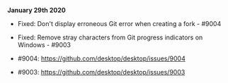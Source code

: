 __January 29th 2020__

* Fixed: Don't display erroneous Git error when creating a fork - #9004

* Fixed: Remove stray characters from Git progress indicators on Windows - #9003

* #9004: https://github.com/desktop/desktop/issues/9004

* #9003: https://github.com/desktop/desktop/issues/9003
    
